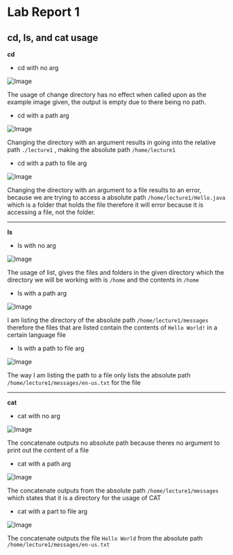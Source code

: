 # Lab Report 1

## cd, ls, and cat usage

**cd**

* cd with no arg
  
![Image](https://github.com/ChrisXaysanasith/cse15l-lab-reports/assets/26499648/047793fc-f5b6-4f3d-854f-947ca292c2f1)

The usage of change directory has no effect when called upon as the example image given, the output is empty due to there being no path.

* cd with a path arg

![Image](https://github.com/ChrisXaysanasith/cse15l-lab-reports/assets/26499648/2163b7ec-7144-453e-8b44-a5218532201b)

Changing the directory with an argument results in going into the relative path `./lecture1` , making the absolute path `/home/lecture1`

* cd with a path to file arg

![Image](https://github.com/ChrisXaysanasith/cse15l-lab-reports/assets/26499648/858cbc5e-ae65-479c-ba77-f20ef0c9cb87)

Changing the directory with an argument to a file results to an error, because we are trying to access a absolute path `/home/lecture1/Hello.java` which is a folder that holds the file therefore it will error because it is accessing a file, not the folder. 

---

**ls**

* ls with no arg

![Image](https://github.com/ChrisXaysanasith/cse15l-lab-reports/assets/26499648/eb058c44-08ae-476e-b324-dcf74eb3eca6)

The usage of list, gives the files and folders in the given directory which the directory we will be working with is `/home` and the contents in `/home`

* ls with a path arg

![Image](https://github.com/ChrisXaysanasith/cse15l-lab-reports/assets/26499648/0391bbeb-6cf7-43ea-abd9-71a6ef3b769a)

I am listing the directory of the absolute path `/home/lecture1/messages` therefore the files that are listed contain the contents of `Hello World!` in a certain language file

* ls with a path to file arg

![Image](https://github.com/ChrisXaysanasith/cse15l-lab-reports/assets/26499648/1aa7eaa0-733b-488e-a833-42a142467fb8)

The way I am listing the path to a file only lists the absolute path `/home/lecture1/messages/en-us.txt` for the file

---

**cat**

* cat with no arg

![Image](https://github.com/ChrisXaysanasith/cse15l-lab-reports/assets/26499648/568f7382-c1cf-4c1d-a38c-792fe2a04976)

The concatenate outputs no absolute path because theres no argument to print out the content of a file

* cat with a path arg

![Image](https://github.com/ChrisXaysanasith/cse15l-lab-reports/assets/26499648/5531532b-06b0-4893-8915-da9b15430874)

The concatenate outputs from the absolute path `/home/lecture1/messages` which states that it is a directory for the usage of CAT

* cat with a part to file arg
  
![Image](https://github.com/ChrisXaysanasith/cse15l-lab-reports/assets/26499648/0edec8b9-43db-48fe-8086-8b6213c16484)

The concatenate outputs the file `Hello World` from the absolute path `/home/lecture1/messages/en-us.txt`


